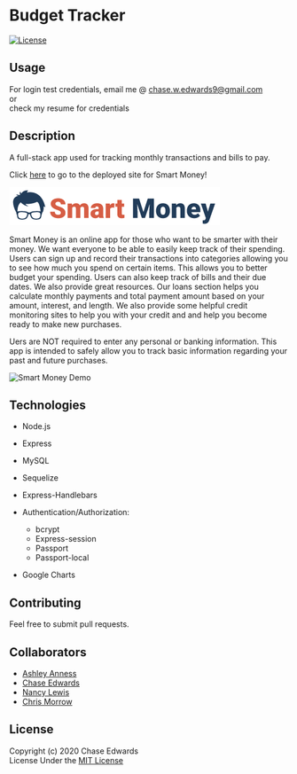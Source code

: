 # Budget Tracker
[![License](https://img.shields.io/badge/license-The%20MIT%20License-success.svg)](https://shields.io/)

## Usage
For login test credentials, email me @ [chase.w.edwards9@gmail.com](chase.w.edwards9@gmail.com)     
or     
check my resume for credentials

## Description
A full-stack app used for tracking monthly transactions and bills to pay.
            
Click [here](https://smart-money-app.herokuapp.com/) to go to the deployed site for Smart Money!
      
![Smart Money Logo](/public/assets/images/SmartMoneyLogoOne.png)    

Smart Money is an online app for those who want to be smarter with their money. We want everyone to be able to easily keep track of their spending. Users can sign up and record their transactions into categories allowing you to see how much you spend on certain items. This allows you to better budget your spending. Users can also keep track of bills and their due dates. We also provide great resources. Our loans section helps you calculate monthly payments and total payment amount based on your amount, interest, and length. We also provide some helpful credit monitoring sites to help you with your credit and and help you become ready to make new purchases.  
     
Uers are NOT required to enter any personal or banking information. This app is intended to safely allow you to track basic information regarding your past and future purchases.
      
![Smart Money Demo](/public/assets/images/smart-money-demo.gif)

## Technologies
* Node.js
* Express
* MySQL
* Sequelize
* Express-Handlebars
* Authentication/Authorization:
    * bcrypt
    * Express-session
    * Passport
    * Passport-local
     
* Google Charts


## Contributing
Feel free to submit pull requests.


## Collaborators
* [Ashley Anness](https://github.com/aanness)
* [Chase Edwards](https://github.com/cwedwards9)
* [Nancy Lewis](https://github.com/NLewisAstro)
* [Chris Morrow](https://github.com/morrow7564)


## License
Copyright (c) 2020 Chase Edwards    
License Under the [MIT License](License)